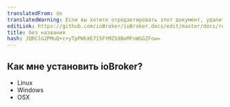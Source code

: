 ```yaml
---
translatedFrom: de
translatedWarning: Если вы хотите отредактировать этот документ, удалите поле «translatedFrom», в противном случае этот документ будет снова автоматически переведен
editLink: https://github.com/ioBroker/ioBroker.docs/edit/master/docs/ru/faq/_020_installation/020_iobroker.md
title: без названия
hash: JQRClG2PMuQ+c+yTpPWhXE715FYMZS9BoMFnWGGZFow=
---
```

## Как мне установить ioBroker?
- Linux
- Windows
- OSX

